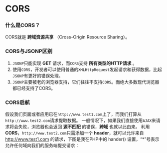 CORS
===================================

### 什么是CORS？
CORS就是 **跨域资源共享** （Cross-Origin Resource Sharing）。

### CORS与JSONP区别
1. `JSONP`只能实现 **GET** 请求，而`CORS`支持 **所有类型的HTTP请求** 。
2. 使用`CORS`，开发者可以使用普通的`XMLHttpRequest`发起请求和获得数据，比起`JSONP`有更好的错误处理。
3. `JSONP`主要被老的浏览器支持，它们往往不支持`CORS`。而绝大多数现代浏览器都已经支持了CORS。

### CORS启航
假设我们页面或者应用已在`http://www.test1.com`上了，而我们打算从`http://www.test2.com`请求提取数据。
一般情况下，如果我们直接使用`AJAX`来请求将会失败，浏览器也会返回 **源不匹配** 的错误，**跨域** 也就以此由来。
利用 **CORS**，`http://www.test2.com`只需添加一个 **header**，就可以允许来自 http://www.test1.com 的请求，下图是我在PHP中的 hander() 设置，“*”号表示允许任何域向我们的服务端提交请求：
